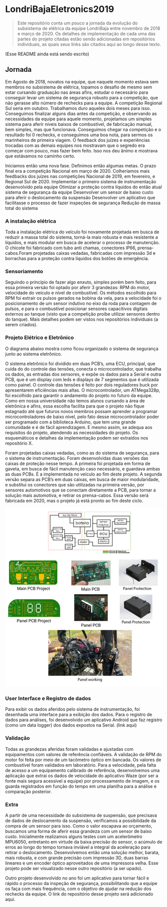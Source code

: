 # LondriBajaEletronics2019

> Este repositório conta um pouco a jornada da evolução do subsistema de elétrica da equipe LondriBaja entre novembro de 2018 e março de 2020. Os detalhes de implementação de cada uma das partes do projeto citadas estão sendo adicionadas em repositórios individuais, as quais seus links são citados aqui ao longo desse texto.

(Esse README ainda está sendo escrito)

## Jornada

Em Agosto de 2018, novatos na equipe, que naquele momento estava sem membros no subsistema de elétrica, topamos o desafio de mesmo sem estar cursando graduação nas áreas afins, estudar o necessário para conseguir levar um sistema de segurança robusto para a competição, que não gerasse alto número de rechecks para a equipe. A competição Regional Sul seria em outubro. Trabalhamos duro aqueles dois meses para isso. Conseguimos finalizar alguns dias antes da competição, e observando as necessidades da equipe para aquele momento, projetamos um simples sistema para aferir níveis baixos de combustível, de fabricação manual, bem simples, mas que funcionava. Conseguimos chegar na competição e o resultado foi 0 rechecks, e conseguimos uma boa nota, para sermos os marinheiros de primeira viagem. O feedback dos juízes e experiências trocadas com as demais equipes nos mostravam que o segredo era começar com pouco, mas fazer bem feito. Isso nos deu ânimo e mostrava que estávamos no caminho certo. 

Iniciamos então uma nova fase. Definimos então algumas metas. O prazo final era a competição Nacional em março de 2020. Colheríamos mais feedbacks dos juízes nas competições Nacional de 2019, em fevereiro, e Regional Sul de 2020.
Implementar o primeiro sistema de instrumentação desenvolvido pela equipe
Otimizar a proteção contra líquidos do então atual sistema de segurança da equipe
Desenvolver um sensor de baixo custo para aferir o deslocamento da suspensão
Desenvolver um aplicativo que facilitasse o processo de fazer inspeções de segurança
Redução de massa total do sistema

### A instalação elétrica

Toda a instalação elétrica do veículo foi novamente projetada em busca de reduzir a massa total do sistema, torná-la mais robusta e mais resistente a líquidos, e mais modular em busca de acelerar o processo de manutenção. O chicote foi fabricado  com tubo anti chamas, conectores IP66, prensa-cabos.Foram projetadas caixas vedadas, fabricadas com impressão 3d e borrachas para a proteção contra líquidos dos botões de emergência.

### Sensoriamento

Seguindo o princípio de fazer algo enxuto, simples porém bem feito, para essa primeira versão foi optado por aferir 3 grandezas: RPM do motor, velocidade do veículo e nível de combustível. Os métodos escolhido para RPM foi extrair os pulsos gerados na bobina da vela, para a velocidade foi o posicionamento de um sensor indutivo no eixo da roda para contagem de pulsos, e para o combustível posicionar sensores capacitivos digitais externos ao tanque (visto que a competição proíbe utilizar sensores dentro do tanque). Mais detalhes podem ser vistos nos repositórios individuais (a serem criados).

### Projeto Elétrico e Eletrônico

O diagrama abaixo mostra como ficou organizado o sistema de segurança junto ao sistema eletrônico. 

O sistema eletrônico foi dividido em duas PCB’s, uma ECU, principal, que cuida do do controle das tensões, conecta o microcontrolador, que trabalha os dados, as entradas dos sensores, e expõe os dados para a Serial e outra PCB, que é um display com leds e displays de 7 segmentos que é utilizada como painel. 
O controle das tensões é feito por dois reguladores buck por apresentarem eficiências mais altas. O microcontrolador, um ATMega328p, foi escolhido para garantir o andamento do projeto no futuro da equipe. Como em nossa universidade não temos alunos cursando a área de eletrônica e afins, essa escolha facilita para que o projeto não fique estagnado até que futuros novos membros possam aprender a programar microcontroladores de baixo nível, pelo fato desse microcontrolador poder ser programado com a biblioteca Arduino, que tem uma grande comunidade e é de fácil aprendizagem. E mesmo assim, se adequa aos requisitos do projeto, atendendo as necessidades do projeto. Os esquemáticos e detalhes da implementação podem ser extraídos nos repositório X.

Foram projetadas caixas vedadas, como as do sistema de segurança, para o sistema de instrumentação. Foram desenvolvidas duas versões das caixas de proteção nesse tempo. A primeira foi projetada em forma de gaveta, em busca de fácil manutenção caso necessário, e guardava ambas as duas PCBs. É a implementada no veículo ao fim deste projeto. A segunda versão separa as PCB’s em duas caixas, em busca de maior modularidade, e substitui os conectores que são utilizadas na primeira versão, por sensores automotivos que se conectam diretamente a PCB, para tornar a solução mais automotiva, e retirar os prensa-cabos. Essa versão será fabricada em 2020, mas o projeto já está pronto ao fim deste ciclo. 

<p align="center"><img src="https://github.com/ViniciusGambi/LondriBajaEletronics2019/blob/master/.github/eletric-eletronic.jpg?raw=true"></p>

### User Interface e Registro de dados

Para exibir os dados aferidos pelo sistema de instrumentação, foi desenhada uma interface para a exibição dos dados. Para o registro de dados para análises, foi desenvolvido um aplicativo Android que faz registro (como um data logger) dos dados expostos na Serial. (link aqui)

### Validação

Todas as grandezas aferidas foram validadas e ajustadas com equipamentos com valores de referência confiáveis. A validação de RPM do motor foi feita por meio de um tacômetro óptico em bancada. Os valores de combustível foram validados em laboratório. Para a velocidade, pela falta de acesso a um equipamento calibrado de referência, desenvolvemos uma aplicação que extrai os dados de velocidade do aplicativo Waze (por ser a fonte mais segura acessível a equipe) por processamento de imagem, e os guarda registrados em função do tempo em uma planilha para a análise e comparação posterior.

### Extra

A partir de uma necessidade do subsistema de suspensão, que precisava de dados de deslocamento da suspensão, verificamos a possibilidade da compra de um sensor para isso. Como o valor escapava ao orçamento, buscamos uma forma de aferir essa grandeza com um sensor de baixo custo. Inicialmente realizamos alguns testes com um acelerômetro MPU6050, entretanto em virtude da baixa precisão do sensor, o acúmulo de erros ao longo do tempo tornava inviável a integral da aceleração para retirar o deslocamento. Desenvolvemos então uma solução melhor, barata, mais robusta, e com grande precisão com impressão 3D, duas barras lineares e um encoder óptico aproveitados de uma impressora velha. Esse projeto pode ser visualizado nesse outro repositório (a ser upado). 

Outro projeto desenvolvido no ano foi um aplicativo para tornar fácil e rápido o processo da inspeção de segurança, possibilitando que a equipe os faça com mais frequência, com o objetivo de ajudar na redução dos rechecks da equipe. O link do repositório desse projeto será adicionado aqui.
